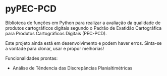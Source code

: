 # pyPEC-PCD
Biblioteca de funções em Python para realizar a avaliação da qualidade de produtos cartográficos digitais segundo o Padrão de Exatidão Cartográfica para Produtos Cartográficos Digitais (PEC-PCD).

Este projeto ainda está em desenvolvimento e podem haver erros. Sinta-se a vontade para clonar, usar e propor melhorias!

Funcionalidades prontas:

- Análise de Têndencia das Discrepâncias Planialtimétricas
